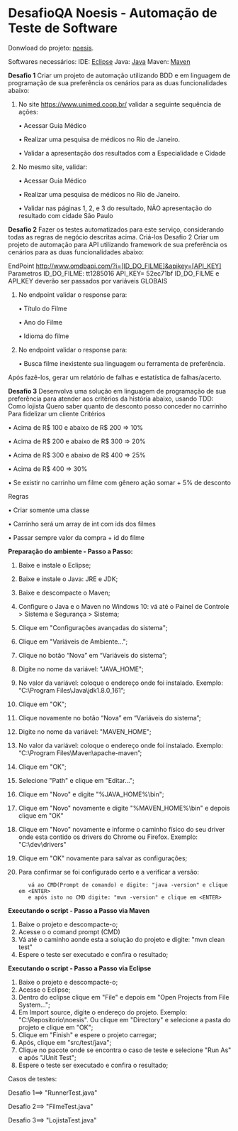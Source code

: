﻿
# [](https://github.com/essofd/noesis) DesafioQA Noesis - Automação de Teste de Software

Donwload do projeto: [noesis](https://github.com/essofd/noesis/archive/master.zip).

Softwares necessários:
IDE: [Eclipse](http://www.eclipse.org/)
Java: [Java](http://www.oracle.com/technetwork/pt/java/index.html)
Maven: [Maven](https://maven.apache.org/download.cgi)

**Desafio 1**
Criar um projeto de automação utilizando BDD e em linguagem de programação de sua preferência
os cenários para as duas funcionalidades abaixo:
1. No site https://www.unimed.coop.br/ validar a seguinte sequência de ações:

    • Acessar Guia Médico

    • Realizar uma pesquisa de médicos no Rio de Janeiro.

    • Validar a apresentação dos resultados com a Especialidade e Cidade
2. No mesmo site, validar:

    • Acessar Guia Médico

    • Realizar uma pesquisa de médicos no Rio de Janeiro.

    • Validar nas páginas 1, 2, e 3 do resultado, NÃO apresentação do resultado com cidade São Paulo

**Desafio 2**
Fazer os testes automatizados para este serviço, considerando todas as regras de negócio
descritas acima. Criá-los Desafio 2
Criar um projeto de automação para API utilizando framework de sua preferência os cenários para as
duas funcionalidades abaixo:

EndPoint http://www.omdbapi.com/?i=[ID_DO_FILME]&apikey=[API_KEY]
Parametros ID_DO_FILME: tt1285016 API_KEY= 52ec71bf
ID_DO_FILME e API_KEY deverão ser passados por variáveis GLOBAIS
1. No endpoint validar o response para:

    • Título do Filme

    • Ano do Filme

    • Idioma do filme

2.  No endpoint validar o response para:

    • Busca filme inexistente sua linguagem ou ferramenta de preferência.

  Após fazê-los, gerar um relatório de falhas e estatística de falhas/acerto.

**Desafio 3**
Desenvolva uma solução em linguagem de programação de sua preferência para atender aos critérios
da história abaixo, usando TDD:
Como lojista
Quero saber quanto de desconto posso conceder no carrinho
Para fidelizar um cliente
Critérios

• Acima de R$ 100 e abaixo de R$ 200 => 10%

• Acima de R$ 200 e abaixo de R$ 300 => 20%

• Acima de R$ 300 e abaixo de R$ 400 => 25%

• Acima de R$ 400 => 30%

• Se existir no carrinho um filme com gênero ação somar + 5% de desconto

Regras

• Criar somente uma classe

• Carrinho será um array de int com ids dos filmes

• Passar sempre valor da compra + id do filme

**Preparação do ambiente - Passo a Passo:**
 1. Baixe e instale o Eclipse;
 2. Baixe e instale o Java: JRE e JDK;
 3. Baixe e descompacte o Maven;
 4. Configure o Java e o Maven no Windows 10: vá até o Painel de Controle > Sistema e Segurança > Sistema;
 5. Clique em "Configurações avançadas do sistema";
 6. Clique em "Variáveis de Ambiente...";
 7. Clique no botão “Nova” em “Variáveis do sistema”;
 8. Digite no nome da variável: "JAVA_HOME";
 9. No valor da variável: coloque o endereço onde foi instalado. Exemplo: “C:\Program Files\Java\jdk1.8.0_161”;
 10. Clique em "OK";
 11. Clique novamente no botão “Nova” em “Variáveis do sistema”;
 12. Digite no nome da variável: "MAVEN_HOME";
 13. No valor da variável: coloque o endereço onde foi instalado. Exemplo: “C:\Program Files\Maven\apache-maven”;
 14. Clique em "OK";
 15. Selecione "Path" e clique em "Editar...";
 16. Clique em "Novo" e digite "%JAVA_HOME%\bin";
 17. Clique em "Novo" novamente e digite "%MAVEN_HOME%\bin" e depois clique em "OK"
 18. Clique em "Novo" novamente e informe o caminho físico do seu driver onde esta contido os drivers do Chrome ou Firefox. Exemplo: "C:\dev\drivers"
 18. Clique em "OK" novamente para salvar as configurações;
 19. Para confirmar se foi configurado certo e a verificar a versão:

            vá ao CMD(Prompt de comando) e digite: "java -version" e clique em <ENTER>
            e após isto no CMD digite: "mvn -version" e clique em <ENTER>

**Executando o script - Passo a Passo via Maven**
 1. Baixe o projeto e descompacte-o;
 2. Acesse o o comand prompt (CMD)
 3. Vá até o caminho aonde esta a solução do projeto e digite: "mvn clean test"
 4. Espere o teste ser executado e confira o resultado;

 **Executando o script - Passo a Passo via Eclipse**
 1. Baixe o projeto e descompacte-o;
 2. Acesse o Eclipse;
 3. Dentro do eclipse clique em "File" e depois em "Open Projects from File System...";
 4. Em Import source, digite o endereço do projeto. Exemplo: "C:\Repositorio\noesis". Ou clique em "Directory" e selecione a pasta do projeto e clique em "OK";
 5. Clique em "Finish" e espere o projeto carregar;
 6. Após, clique em "src/test/java";
 7. Clique no pacote onde se encontra o caso de teste e selecione "Run As" e após "JUnit Test";
 8. Espere o teste ser executado e confira o resultado;

Casos de testes:

 Desafio 1==> "RunnerTest.java"

 Desafio 2==> "FilmeTest.java"

 Desafio 3==> "LojistaTest.java"
